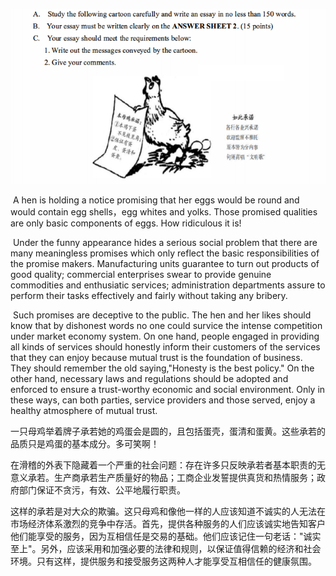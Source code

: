 ![1656246479006](./assets/1656246479006.png)

​	A hen is holding a notice promising that her eggs would be round and would contain egg shells，egg whites and yolks. Those promised qualities are only basic components  of eggs. How ridiculous it is!

​	Under the funny appearance hides a serious social problem that there are many meaningless promises which only reflect the basic responsibilities of the promise makers. Manufacturing units guarantee to turn out products of good quality; commercial enterprises swear to provide genuine commodities and enthusiatic services; administration departments assure to perform their tasks effectively and fairly without taking any bribery.

​	Such promises are deceptive to the public. The hen and her likes should know that by dishonest words no one could survice the intense competition under market economy system. On one hand, people engaged in providing all kinds of services should honestly inform their customers of the services that they can enjoy because mutual trust is the foundation of business. They should remember the old saying,"Honesty is the best policy." On the other hand, necessary laws and regulations should be adopted and enforced to ensure a trust-worthy economic and social environment. Only in these ways, can both parties, service providers and those served, enjoy a healthy atmosphere of mutual trust.

一只母鸡举着牌子承若她的鸡蛋会是圆的，且包括蛋壳，蛋清和蛋黄。这些承若的品质只是鸡蛋的基本成分。多可笑啊！

在滑稽的外表下隐藏着一个严重的社会问题：存在许多只反映承若者基本职责的无意义承若。生产商承若生产质量好的物品；工商企业发誓提供真货和热情服务；政府部门保证不贪污，有效、公平地履行职责。

这样的承若是对大众的欺骗。这只母鸡和像他一样的人应该知道不诚实的人无法在市场经济体系激烈的竞争中存活。首先，提供各种服务的人们应该诚实地告知客户他们能享受的服务，因为互相信任是交易的基础。他们应该记住一句老话："诚实至上"。另外，应该采用和加强必要的法律和规则，以保证值得信赖的经济和社会环境。只有这样，提供服务和接受服务这两种人才能享受互相信任的健康氛围。